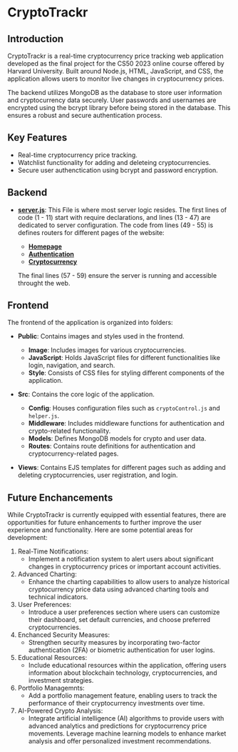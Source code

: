 # CryptoTrackr

## Introduction

CryptoTrackr is a real-time cryptocurrency price tracking web application developed as the final project for the CS50 2023 online course offered by Harvard University. Built around Node.js, HTML, JavaScript, and CSS, the application allows users to monitor live changes in cryptocurrency prices.

The backend utilizes MongoDB as the database to store user information and cryptocurrency data securely. User passwords and usernames are encrypted using the bcrypt library before being stored in the database. This ensures a robust and secure authentication process.

## Key Features

- Real-time cryptocurrency price tracking.
- Watchlist functionality for adding and deleteing cryptocurrencies.
- Secure user authenctication using bcrypt and password encryption.

## Backend

- **[server.js](./server.js)**: This File is where most server logic resides. The first lines of code (1 - 11) start with require declarations, and lines (13 - 47) are dedicated to server configuration. The code from lines (49 - 55) is defines routers for different pages of the website:

  - **[Homepage](./src/routes/index.js)**
  - **[Authentication](./src/routes/auth.js)**
  - **[Cryptocurrency](./src/routes/crypto.js)**

  The final lines (57 - 59) ensure the server is running and accessible throught the web.

## Frontend

The frontend of the application is organized into folders:

- **Public**: Contains images and styles used in the frontend.

  - **Image**: Includes images for various cryptocurrencies.
  - **JavaScript**: Holds JavaScript files for different functionalities like login, navigation, and search.
  - **Style**: Consists of CSS files for styling different components of the application.

- **Src**: Contains the core logic of the application.

  - **Config**: Houses configuration files such as `cryptoControl.js` and `helper.js`.
  - **Middleware**: Includes middleware functions for authentication and crypto-related functionality.
  - **Models**: Defines MongoDB models for crypto and user data.
  - **Routes**: Contains route definitions for authentication and cryptocurrency-related pages.

- **Views**: Contains EJS templates for different pages such as adding and deleting cryptocurrencies, user registration, and login.

## Future Enchancements

While CryptoTrackr is currently equipped with essential features, there are opportunities for future enhancements to further improve the user experience and functionality. Here are some potential areas for development:

1. Real-Time Notifications:
   - Implement a notification system to alert users about significant changes in cryptocurrency prices or important account activities.
1. Advanced Charting:
   - Enhance the charting capabilities to allow users to analyze historical cryptocurrency price data using advanced charting tools and technical indicators.
1. User Preferences:
   - Introduce a user preferences section where users can customize their dashboard, set default currencies, and choose preferred cryptocurrencies.
1. Enchanced Security Measures:
   - Strengthen security measures by incorporating two-factor authentication (2FA) or biometric authentication for user logins.
1. Educational Resources:
   - Include educational resources within the application, offering users information about blockchain technology, cryptocurrencies, and investment strategies.
1. Portfolio Managemnts:
   - Add a portfolio management feature, enabling users to track the performance of their cryptocurrency investments over time.
1. AI-Powered Crypto Analysis:
   - Integrate artificial intelligence (AI) algorithms to provide users with advanced analytics and predictions for cryptocurrency price movements. Leverage machine learning models to enhance market analysis and offer personalized investment recommendations.
